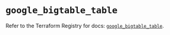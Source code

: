 # `google_bigtable_table`

Refer to the Terraform Registry for docs: [`google_bigtable_table`](https://registry.terraform.io/providers/hashicorp/google/6.49.3/docs/resources/bigtable_table).
